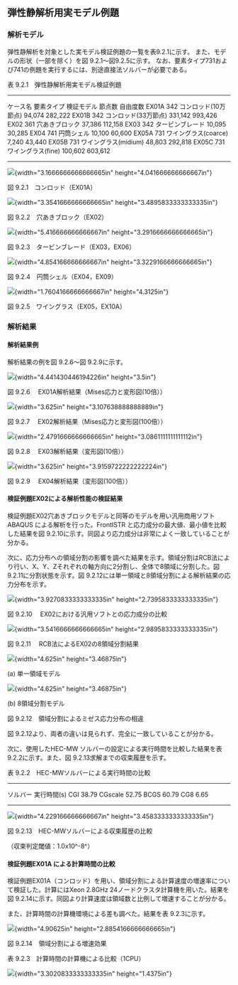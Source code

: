 ## 弾性静解析用実モデル例題

### 解析モデル

弾性静解析を対象とした実モデル検証例題の一覧を表9.2.1に示す。
また、モデルの形状（一部を除く）を図 9.2.1～図9.2.5に示す。
なお、要素タイプ731および741の例題を実行するには、別途直接法ソルバーが必要である。

表 9.2.1　弾性静解析用実モデル検証例題

  ---------- ------------ ---------------------- --------- ----------
  ケース名   要素タイプ   検証モデル             節点数    自由度数
  EX01A      342          コンロッド(10万節点)   94,074    282,222
  EX01B      342          コンロッド(33万節点)   331,142   993,426
  EX02       361          穴あきブロック         37,386    112,158
  EX03       342          タービンブレード       10,095    30,285
  EX04       741          円筒シェル             10,100    60,600
  EX05A      731          ワイングラス(coarce)   7,240     43,440
  EX05B      731          ワイングラス(midium)   48,803    292,818
  EX05C      731          ワイングラス(fine)     100,602   603,612
  ---------- ------------ ---------------------- --------- ----------

![](media/image327.png){width="3.1666666666666665in"
height="4.041666666666667in"}

図 9.2.1　コンロッド（EX01A）

![](media/image328.png){width="3.3541666666666665in"
height="3.4895833333333335in"}

図 9.2.2　穴あきブロック（EX02）

![](media/image329.png){width="5.416666666666667in"
height="3.2916666666666665in"}

図 9.2.3　タービンブレード（EX03，EX06）

![](media/image330.png){width="4.854166666666667in"
height="3.3229166666666665in"}

図 9.2.4　円筒シェル（EX04，EX09）

![](media/image331.png){width="1.7604166666666667in" height="4.3125in"}

図 9.2.5　ワイングラス（EX05，EX10A）

### 解析結果

#### 解析結果例

解析結果の例を図 9.2.6～図 9.2.9に示す。

![](media/image332.png){width="4.441430446194226in" height="3.5in"}

図 9.2.6　 EX01A解析結果（Mises応力と変形図(10倍））

![](media/image333.png){width="3.625in" height="3.107638888888889in"}

図 9.2.7　 EX02解析結果（Mises応力と変形図(100倍））

![](media/image334.png){width="2.4791666666666665in"
height="3.0861111111111112in"}

図 9.2.8　 EX03解析結果（変形図(10倍））

![](media/image335.png){width="3.625in" height="3.9159722222222224in"}

図 9.2.9　 EX04解析結果（変形図(100倍））

#### 検証例題EX02による解析性能の検証結果

検証例題EX02穴あきブロックモデルと同等のモデルを用い汎用商用ソフトABAQUS
による解析を行った。FrontISTR
と応力成分の最大値、最小値を比較した結果を図
9.2.10に示す。同図より応力成分は非常によく一致していることが分かる。

次に、応力分布への領域分割の影響を調べた結果を示す。領域分割はRCB法により行い、X、Y、Zそれぞれの軸方向に2分割し、全体で8領域に分割した。図
9.2.11に分割状態を示す。図
9.2.12には単一領域と8領域分割による解析結果の応力分布を示す。

![](media/image336.png){width="3.9270833333333335in"
height="2.7395833333333335in"}

図 9.2.10　 EX02における汎用ソフトとの応力成分の比較

![](media/image337.png){width="3.5416666666666665in"
height="2.9895833333333335in"}

図 9.2.11　 RCB法によるEX02の8領域分割結果

![](media/image338.png){width="4.625in" height="3.46875in"}

\(a) 単一領域モデル

![](media/image338.png){width="4.625in" height="3.46875in"}

\(b) 8領域分割モデル

図 9.2.12　領域分割によるミゼス応力分布の相違

図 9.2.12より、両者の違いは見られず、完全に一致していることが分かる。

次に、使用したHEC-MW ソルバーの設定による実行時間を比較した結果を表
9.2.2に示す。また、図 9.2.13求解までの収束履歴を示す。

表 9.2.2　HEC-MWソルバーによる実行時間の比較

  ---------- -------------
  ソルバー   実行時間(s)
  CGI        38.79
  CGscale    52.75
  BCGS       60.79
  CG8        6.65
  ---------- -------------

![](media/image339.png){width="4.229166666666667in"
height="3.4583333333333335in"}

図 9.2.13　HEC-MWソルバーによる収束履歴の比較

（収束判定閾値：1.0x10^-8^）

#### 検証例題EX01A による計算時間の比較

検証例題EX01A（コンロッド）を用い、領域分割による計算速度の増速率について検証した。計算にはXeon
2.8GHz 24ノードクラスタ計算機を用いた。結果を図
9.2.14に示す。同図より計算速度は領域数と比例して増速することが分かる。

また、計算時間の計算機環境による差も調べた。結果を表 9.2.3に示す。

![](media/image340.png){width="4.90625in" height="2.8854166666666665in"}

図 9.2.14　領域分割による増速効果

表 9.2.3　計算時間の計算機による比較（1CPU）

![](media/image341.png){width="3.3020833333333335in" height="1.4375in"}
